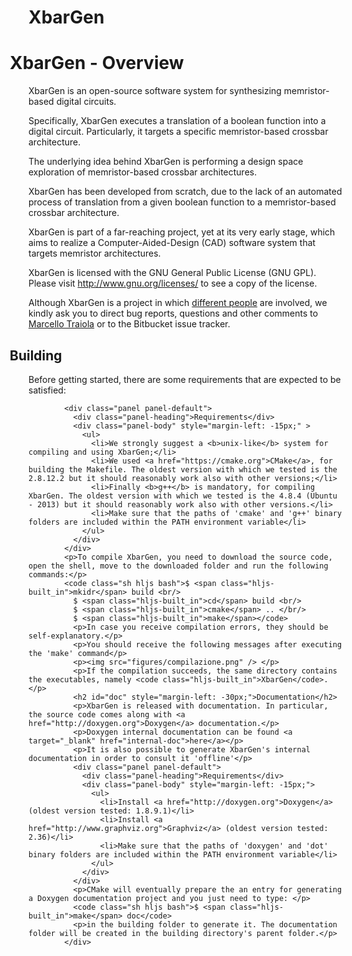 # XbarGen
  <link href="https://maxcdn.bootstrapcdn.com/bootstrap/3.3.7/css/bootstrap.min.css" rel="stylesheet">
<div class="col-md-8 text-left" style="max-width: 825px">
          <h1 style="margin-left: -30px;" id="xbargen">XbarGen - Overview</h1>
          <p>XbarGen is an open-source software system for synthesizing memristor-based digital circuits.</p>
          <p>Specifically, XbarGen executes a translation of a boolean function into a digital circuit. Particularly, it targets a specific memristor-based crossbar architecture.</p>
          <p>The underlying idea behind XbarGen is performing a design space exploration of memristor-based crossbar architectures.</p>
          <p>XbarGen has been developed from scratch, due to the lack of an automated process of translation from a given boolean function to a memristor-based crossbar architecture.</p>
          <p>XbarGen is part of a far-reaching project, yet at its very early stage, which aims to realize a Computer-Aided-Design (CAD) software system that targets memristor architectures.</p>
          <p>XbarGen is licensed with the GNU General Public License (GNU GPL). Please visit <a href="http://www.gnu.org/licenses/">http://www.gnu.org/licenses/</a> to see a copy of the license.</p>
          <p>Although XbarGen is a project in which <a href="acknowledgements#team">different people</a> are involved,
            we kindly ask you to direct bug reports, questions and other comments to <a href="http://www.lirmm.fr/~traiola/">Marcello Traiola</a>
            or to the Bitbucket issue tracker.</p>
            <h2 id="buil" style="margin-left: -30px;">Building</h2>
            <p>Before getting started, there are some requirements that are expected to be satisfied:</p>

            <div class="panel panel-default">
              <div class="panel-heading">Requirements</div>
              <div class="panel-body" style="margin-left: -15px;" >
                <ul>
                  <li>We strongly suggest a <b>unix-like</b> system for compiling and using XbarGen;</li>
                  <li>We used <a href="https://cmake.org">CMake</a>, for building the Makefile. The oldest version with which we tested is the 2.8.12.2 but it should reasonably work also with other versions;</li>
                  <li>Finally <b>g++</b> is mandatory, for compiling XbarGen. The oldest version with which we tested is the 4.8.4 (Ubuntu - 2013) but it should reasonably work also with other versions.</li>
                  <li>Make sure that the paths of 'cmake' and 'g++' binary folders are included within the PATH environment variable</li>
                </ul>
              </div>
            </div>
            <p>To compile XbarGen, you need to download the source code, open the shell, move to the downloaded folder and run the following commands:</p>
            <code class="sh hljs bash">$ <span class="hljs-built_in">mkidr</span> build <br/>
              $ <span class="hljs-built_in">cd</span> build <br/>
              $ <span class="hljs-built_in">cmake</span> .. </br/>
              $ <span class="hljs-built_in">make</span></code>
              <p>In case you receive compilation errors, they should be self-explanatory.</p>
              <p>You should receive the following messages after executing the 'make' command</p>
              <p><img src="figures/compilazione.png" /> </p>
              <p>If the compilation succeeds, the same directory contains the executables, namely <code class="hljs-built_in">XbarGen</code>.</p>
              <h2 id="doc" style="margin-left: -30px;">Documentation</h2>
              <p>XbarGen is released with documentation. In particular, the source code comes along with <a href="http://doxygen.org">Doxygen</a> documentation.</p>
              <p>Doxygen internal documentation can be found <a target="_blank" href="internal-doc">here</a></p>
              <p>It is also possible to generate XbarGen's internal documentation in order to consult it 'offline'</p>
              <div class="panel panel-default">
                <div class="panel-heading">Requirements</div>
                <div class="panel-body" style="margin-left: -15px;">
                  <ul>
                    <li>Install <a href="http://doxygen.org">Doxygen</a> (oldest version tested: 1.8.9.1)</li>
                    <li>Install <a href="http://www.graphviz.org">Graphviz</a> (oldest version tested: 2.36)</li>
                    <li>Make sure that the paths of 'doxygen' and 'dot' binary folders are included within the PATH environment variable</li>
                  </ul>
                </div>
              </div>
              <p>CMake will eventually prepare the an entry for generating a Doxygen documentation project and you just need to type: </p>
              <code class="sh hljs bash">$ <span class="hljs-built_in">make</span> doc</code>
              <p>in the building folder to generate it. The documentation folder will be created in the building directory's parent folder.</p>
            </div>
